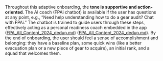Throughout this adaptive onboarding, the **tone is supportive and action-oriented**. The AI coach (FPAi chatbot) is available if the user has questions at any point, e.g., “Need help understanding how to do a gear audit? Chat with FPAi.” The chatbot is trained to guide users through these steps, effectively acting as a personal readiness coach embedded in the app ([FPA_All_Content_2024_dedup.md](file://xn--file-hjqcqt2gbaare3mtak2s6c%23:~:text=chatbot%20designed%20to%20serve%20fair,%20answer%20user%20questions%20accurately-v414g/)) ([FPA_All_Content_2024_dedup.md](file://file-hjqcqt2gbaare3mtak2s6c%23:~:text=,step%20fpa%20user%20journey/)). By the end of onboarding, the user should feel a sense of accomplishment and belonging: they have a baseline plan, some quick wins (like a better evacuation plan or a new piece of gear to acquire), an initial rank, and a squad that welcomes them.